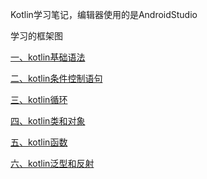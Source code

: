 Kotlin学习笔记，编辑器使用的是AndroidStudio

学习的框架图


[一、kotlin基础语法](https://github.com/T-bright/KotlinStudyNotes/blob/master/app/src/main/java/tsw/kotlin/newcharacteristics/a_kotlingrammar/a_basic/A_%E5%9F%BA%E7%A1%80%E8%AF%AD%E6%B3%95.md "kotlin基础语法")

[二、kotlin条件控制语句](https://github.com/T-bright/KotlinStudyNotes/blob/master/app/src/main/java/tsw/kotlin/newcharacteristics/a_kotlingrammar/b_condition/B_%E6%9D%A1%E4%BB%B6%E6%8E%A7%E5%88%B6.md "kotlin条件控制语句")

[三、kotlin循环](https://github.com/T-bright/KotlinStudyNotes/blob/master/app/src/main/java/tsw/kotlin/newcharacteristics/a_kotlingrammar/c_cyclecontrol/C_%E5%BE%AA%E7%8E%AF%E6%8E%A7%E5%88%B6.md "kotlin循环")

[四、kotlin类和对象](https://github.com/T-bright/KotlinStudyNotes/blob/master/app/src/main/java/tsw/kotlin/newcharacteristics/a_kotlingrammar/d_classesandobjects/D_%E7%B1%BB%E6%88%96%E5%AF%B9%E8%B1%A1.md "kotlin类和对象")

[五、kotlin函数](https://github.com/T-bright/KotlinStudyNotes/blob/master/app/src/main/java/tsw/kotlin/newcharacteristics/a_kotlingrammar/e_function/e_%E5%87%BD%E6%95%B0.md "kotlin函数")

[六、kotlin泛型和反射](https://github.com/T-bright/KotlinStudyNotes/blob/master/app/src/main/java/tsw/kotlin/newcharacteristics/a_kotlingrammar/f_genericparadigm/f_%E6%B3%9B%E5%9E%8B%E5%92%8C%E5%8F%8D%E5%B0%84.md "kotlin泛型和反射")

